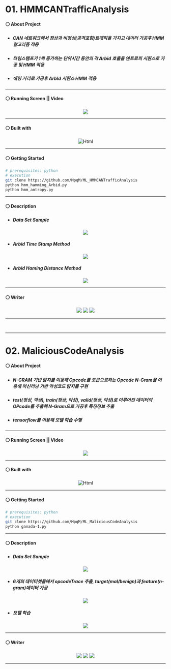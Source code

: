 # 01. HMMCANTrafficAnalysis
#### ⚪ About Project
* ##### CAN 네트워크에서 정상과 비정상(공격포함)트래픽을 가지고 데이터 가공후 HMM 알고리즘 적용
* ##### 타임스탬프가 1씩 증가하는 단위시간 동안의 각 Arbid 호출을 엔트로피 시퀀스로 가공 및 HMM 적용
* ##### 해밍 거리로 가공후 ArbId 시퀀스 HMM 적용

- - -

#### ⚪ Running Screen || Video
<p align ="center">
   <img src="https://miro.medium.com/v2/resize:fit:681/1*BGYc0XF3JuykME2sNBtXlg.png"/>
</p>

- - -

#### ⚪ Built with
<p align ="center">
   <img alt="Html" src ="https://img.shields.io/badge/python-3776AB.svg?&style=for-the-badge&logo=HTML5&logoColor=white"/>
</p>

- - -

#### ⚪ Getting Started
```bash
# prerequisites: python
# execution
git clone https://github.com/MpqM/ML_HMMCANTrafficAnalysis
python hmm_hamming_Arbid.py
python hmm_antropy.py
```

- - -

#### ⚪ Description
* ##### Data Set Sample
<p align ="center">
   <img src="../docs/img/machine-learning/ml-cantraffic-1.png"/>
</p>

* ##### Arbid Time Stamp Method
<p align ="center">
   <img src="../docs/img/machine-learning/ml-cantraffic-2.png"/>
</p>

* ##### Arbid Haming Distance Method
<p align ="center">
   <img src="../docs/img/machine-learning/ml-cantraffic-3.png"/>
</p>

- - -

#### ⚪ Writer
<p align ="center">
  <img src ="https://img.shields.io/badge/gmail-EA4335.svg?&style=for-the-badge&logo=gmail&logoColor=white"/></a> <a href = "https://github.com/MpqM"><img src ="https://img.shields.io/badge/GitHub-181717.svg?&style=for-the-badge&logo=GitHub&logoColor=white"/></a> <a href = "https://MpqM.tistory.com/"> <img src ="https://img.shields.io/badge/tistory-000000.svg?&style=for-the-badge&logo=Tistory&logoColor=white"/></a>
</p>

- - -

<br>

- - -

# 02. MaliciousCodeAnalysis
#### ⚪ About Project
* ##### N-GRAM 기반 탐지를 이용해 Opcode를 토큰으로하는 Opcode N-Gram을 이용해 머신러닝 기반 악성코드 탐지를 구현
* ##### test(정상, 악성), train(정상, 악성), valid(정상, 악성)로 이루어진 데이터의 OPcode를 추출해 N-Gram으로 가공후 특징정보 추출
* ##### tensorflow를 이용해 모델 학습 수행

- - -

#### ⚪ Running Screen || Video
<p align ="center">
   <img src="../docs/img/machine-learning/ml-maliciouscode-1.png"/>
</p>

- - -

#### ⚪ Built with
<p align ="center">
   <img alt="Html" src ="https://img.shields.io/badge/python-3776AB.svg?&style=for-the-badge&logo=HTML5&logoColor=white"/>
</p>

- - -

#### ⚪ Getting Started
```bash
# prerequisites: python
# execution
git clone https://github.com/MpqM/ML_MaliciousCodeAnalysis
python ganada-1.py
```

- - -

#### ⚪ Description 
* ##### Data Set Sample
<p align ="center">
   <img src="../docs/img/machine-learning/ml-maliciouscode-2.png"/>
</p>

* ##### 6개의 데이터셋들에서 opcodeTrace 추출, target(mal/benign)과 feature(n-gram)데이터 가공
<p align ="center">
   <img src="../docs/img/machine-learning/ml-maliciouscode-3.png"/>
</p>

* ##### 모델 학습
<p align ="center">
   <img src="../docs/img/machine-learning/ml-maliciouscode-4.png"/>
</p>

- - -

#### ⚪ Writer
<p align ="center">
  <img src ="https://img.shields.io/badge/gmail-EA4335.svg?&style=for-the-badge&logo=gmail&logoColor=white"/></a> <a href = "https://github.com/MpqM"><img src ="https://img.shields.io/badge/GitHub-181717.svg?&style=for-the-badge&logo=GitHub&logoColor=white"/></a> <a href = "https://MpqM.tistory.com/"> <img src ="https://img.shields.io/badge/tistory-000000.svg?&style=for-the-badge&logo=Tistory&logoColor=white"/></a>
</p>

- - -